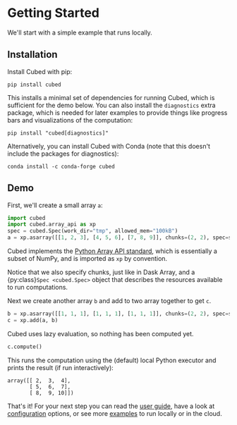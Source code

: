 # Getting Started

We'll start with a simple example that runs locally.

## Installation

Install Cubed with pip:

```shell
pip install cubed
```

This installs a minimal set of dependencies for running Cubed, which is sufficient for the demo below. You can also install the `diagnostics` extra package, which is needed for later examples to provide things like progress bars and visualizations of the computation:

```shell
pip install "cubed[diagnostics]"
```

Alternatively, you can install Cubed with Conda (note that this doesn't include the packages for diagnostics):

```shell
conda install -c conda-forge cubed
```

## Demo

First, we'll create a small array `a`:

```python
import cubed
import cubed.array_api as xp
spec = cubed.Spec(work_dir="tmp", allowed_mem="100kB")
a = xp.asarray([[1, 2, 3], [4, 5, 6], [7, 8, 9]], chunks=(2, 2), spec=spec)
```

Cubed implements the [Python Array API standard](https://data-apis.org/array-api/latest/), which is essentially a subset of NumPy, and is imported as `xp` by convention.

Notice that we also specify chunks, just like in Dask Array, and a {py:class}`Spec <cubed.Spec>` object that describes the resources available to run computations.

Next we create another array `b` and add to two array together to get `c`.

```python
b = xp.asarray([[1, 1, 1], [1, 1, 1], [1, 1, 1]], chunks=(2, 2), spec=spec)
c = xp.add(a, b)
```

Cubed uses lazy evaluation, so nothing has been computed yet.

```python
c.compute()
```

This runs the computation using the (default) local Python executor and prints the result (if run interactively):

```
array([[ 2,  3,  4],
       [ 5,  6,  7],
       [ 8,  9, 10]])
```

That's it! For your next step you can read the [user guide](user-guide/index.md), have a look at [configuration](configuration.md) options, or see more [examples](https://github.com/cubed-dev/cubed/blob/main/examples/README.md) to run locally or in the cloud.

